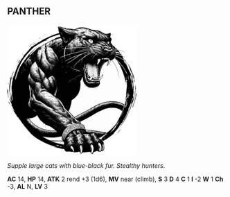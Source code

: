 ## PANTHER

![](images/panther.webp)

_Supple large cats with blue-black fur. Stealthy hunters._

**AC** 14, **HP** 14, **ATK** 2 rend +3 (1d6), **MV** near (climb), **S** 3 **D** 4 **C** 1 **I** -2 **W** 1 **Ch** -3, **AL** N, **LV** 3

